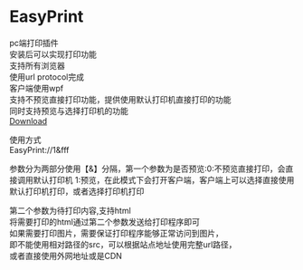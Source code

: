 # EasyPrint
pc端打印插件  
安装后可以实现打印功能  
支持所有浏览器  
使用url protocol完成  
客户端使用wpf  
支持不预览直接打印功能，提供使用默认打印机直接打印的功能  
同时支持预览与选择打印机的功能  
<a href="https://github.com/leoparddne/EasyPrint/blob/master/EasyPrint/setup.exe">Download</a>

使用方式  
EasyPrint://1&fff  

参数分为两部分使用【&】分隔，第一个参数为是否预览:0:不预览直接打印，会直接调用默认打印机    1:预览，在此模式下会打开客户端，客户端上可以选择直接使用默认打印机打印，或者选择打印机打印  

第二个参数为待打印内容,支持html  
将需要打印的html通过第二个参数发送给打印程序即可  
如果需要打印图片，需要保证打印程序能够正常访问到图片，  
即不能使用相对路径的src，可以根据站点地址使用完整url路径，  
或者直接使用外网地址或是CDN   
